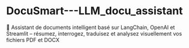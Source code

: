 # DocuSmart---LLM_docu_assistant
🧠 Assistant de documents intelligent basé sur LangChain, OpenAI et Streamlit – résumez, interrogez, traduisez et analysez visuellement vos fichiers PDF et DOCX
